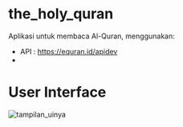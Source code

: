 # the_holy_quran
Aplikasi untuk membaca Al-Quran, menggunakan:
- API : https://equran.id/apidev
- 
# User Interface
![tampilan_uinya](https://github.com/MuhammadFerrySofianshah/aplikasi_alquran_mobile/assets/113429157/39e179be-1235-432b-9931-fb186c29ff27)


